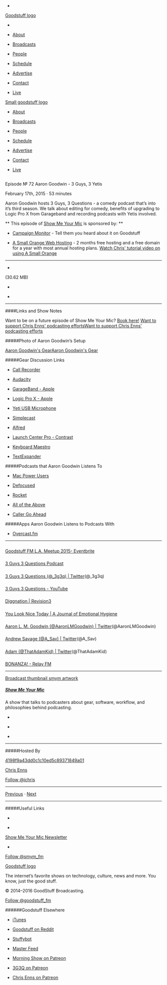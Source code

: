 

-
[Goodstuff logo](http://www.goodstuff.fm/)[](/assets/goodstuff_logo-17c1fe6f378352de5d7345f76152130b.svg)

-


-  [About](/about)

-  [Broadcasts](/broadcasts)

-  [People](/people)

-  [Schedule](/schedule)

-  [Advertise](/advertise)

-  [Contact](/contact)

-  [Live](/live)


[Small goodstuff logo](http://www.goodstuff.fm/)[](/assets/small_goodstuff_logo-bf032e72b9ec41494f4d90905f1ad619.svg)


-  [About](/about)

-  [Broadcasts](/broadcasts)

-  [People](/people)

-  [Schedule](/schedule)

-  [Advertise](/advertise)

-  [Contact](/contact)

-  [Live](/live)


##
Episode № 72
Aaron Goodwin - 3 Guys, 3 Yetis


February 17th, 2015
&middot;
53
minutes


Aaron Goodwin hosts 3 Guys, 3 Questions - a comedy podcast that&rsquo;s into it&rsquo;s third season. We talk about editing for comedy, benefits of upgrading to Logic Pro X from Garageband and recording podcasts with Yetis involved.


**
This episode of
[Show Me Your Mic](/smym)
is sponsored by:
**


-  [Campaign Monitor](http://www.campaignmonitor.com/) - Tell them you heard about it on Goodstuff

-  [A Small Orange Web Hosting](http://www.asmallorange.com?a_aid=ichris) - 2 months free hosting and a free domain for a year with most annual hosting plans.  [Watch Chris' tutorial video on using A Small Orange](https://www.youtube.com/watch?v=_dQr69-dkbU)


------------------------------


-
[](http://podcasts-1.feedpress.co/10590/smym-72.mp3)(30.62 MB)

-
[](http://twitter.com/intent/tweet?text=Show%20Me%20Your%20Mic%20%E2%84%96%2072%20on%20@goodstuff_fm%20-%20http://goodstuff.fm/smym/72)

-
[](http://www.facebook.com/sharer/sharer.php?u=http://goodstuff.fm/smym/72)


------------------------------


####Links and Show Notes


Want to be on a future episode of Show Me Your Mic?  [Book here!](https://goodstuff.appointlet.com)
[Want to support Chris Enns' podcasting efforts](http://www.patreon.com/ichris)[Want to support Chris Enns' podcasting efforts](https://s3.amazonaws.com/patreon_public_assets/kaGh5_patreon_name_and_message.png)


#####Photo of Aaron Goodwin&rsquo;s Setup


[Aaron Goodwin's Gear](http://cl.ly/ZolU/Aaron%20Goodwin.JPG)[Aaron Goodwin's Gear](http://cl.ly/ZolU/Aaron%20Goodwin.JPG)


#####Gear Discussion Links


-  [Call Recorder](http://www.ecamm.com/mac/callrecorder/)

-  [Audacity](http://audacity.sourceforge.net)

-  [GarageBand - Apple](https://itunes.apple.com/ca/app/garageband/id682658836?mt=12&uo=4&at=10l4Ki)

-  [Logic Pro X - Apple](https://itunes.apple.com/ca/app/logic-pro-x/id634148309?mt=12&uo=4&at=10l4Ki)

-  [Yeti USB Microphone](http://www.bhphotovideo.com/c/product/857749-REG/Blue_YETI_Yeti_Multi_Pattern_USB_Microphone.html/BI/19457/KBID/11631/kw/BLYETIQ/DFF/d10-v2-t1-xBLYETIQ)

-  [Simplecast](https://simplecast.fm)

-  [Alfred](http://www.alfredapp.com)

-  [Launch Center Pro - Contrast](https://itunes.apple.com/ca/app/launch-center-pro/id532016360?mt=8&uo=4&at=10l4Ki)

-  [Keyboard Maestro](http://www.keyboardmaestro.com/main/)

-  [TextExpander](http://smilesoftware.com/TextExpander/index.html)


#####Podcasts that Aaron Goodwin Listens To


-  [Mac Power Users](http://www.macpowerusers.com)

-  [Defocused](http://defocused.co)

-  [Rocket](http://www.relay.fm/rocket)

-  [All of the Above](http://www.alloftheabove.audio)

-  [Caller Go Ahead](http://callergoahead.tumblr.com)


#####Apps Aaron Goodwin Listens to Podcasts With


-  [Overcast.fm](https://overcast.fm/)


------------------------------


#####
[Goodstuff FM L.A. Meetup 2015- Eventbrite](https://www.eventbrite.com/e/goodstuff-fm-la-meetup-2015-tickets-15669956261)


#####
[3 Guys 3 Questions Podcast](http://3g3q.co/)


#####
[3 Guys 3 Questions (@_3g3q) | Twitter](https://twitter.com/_3g3q)(@_3g3q)


#####
[3 Guys 3 Questions - YouTube](https://www.youtube.com/channel/UCxar1PGiA7rSEY2ePQKSpig)


#####
[Diggnation | Revision3](http://revision3.com/diggnation/)


#####
[You Look Nice Today | A Journal of Emotional Hygiene](http://youlooknicetoday.com/)


#####
[Aaron L. M. Goodwin (@AaronLMGoodwin) | Twitter](https://twitter.com/aaronlmgoodwin)(@AaronLMGoodwin)


#####
[Andrew Savage (@A_Sav) | Twitter](https://twitter.com/a_sav)(@A_Sav)


#####
[Adam (@ThatAdamKid) | Twitter](https://twitter.com/thatadamkid)(@ThatAdamKid)


#####
[BONANZA! - Relay FM](http://www.relay.fm/bonanza)


------------------------------


[Broadcast thumbnail smym artwork](/smym)[](https://goodstuffs3.s3.amazonaws.com/uploads/broadcast/image/18/broadcast_thumbnail_smym_artwork.png)

##### [Show Me Your Mic](/smym)


A show that talks to podcasters about gear, software, workflow, and philosophies behind podcasting.

-
[](https://geo.itunes.apple.com/ca/podcast/show-me-your-mic/id602836998?mt=2&at=10l4Ki)

-
[](http://feeds.goodstuff.fm/smym)

-
[](mailto:chris+smym@goodstuff.fm?cc=sponsorship%40goodstuff.fm&subject=%5BGoodStuff%20FM%5D%20Sponsorship%20Inquiry%20for%20Show%20Me%20Your%20Mic)


------------------------------


#####Hosted By


[4198f9a43dd0c1c10ed5c89371849a01](/people/chris-enns)[](http://gravatar.com/avatar/4198f9a43dd0c1c10ed5c89371849a01.png?s=300&r=pg)

[Chris Enns](/people/chris-enns)


[Follow @ichris](https://twitter.com/ichris)


------------------------------


[Previous](/smym/71)
&middot;
[Next](/smym/73)


------------------------------


#####Useful Links

-
[](mailto:chris+smym@goodstuff.fm?subject=%5BGoodstuff%20FM%5D%20Feedback%20for%20Show%20Me%20Your%20Mic)

-
[Show Me Your Mic Newsletter](http://www.goodstuff.fm/smym/newsletter)


-
[Follow @smym_fm](https://twitter.com/smym_fm)


[Goodstuff logo](http://www.goodstuff.fm/)[](/assets/goodstuff_logo-17c1fe6f378352de5d7345f76152130b.svg)


The internet’s favorite shows on technology, culture, news and more. You know, just the good stuff.


&copy; 2014&ndash;2016 GoodStuff Broadcasting.

[Follow @goodstuff_fm](https://twitter.com/goodstufffm)


######Goodstuff Elsewhere

-  [iTunes](https://itunes.apple.com/us/artist/goodstuff-fm/id843385597?mt=2)

-  [Goodstuff on Reddit](https://www.reddit.com/r/Goodstuff_fm/)

-  [Stuffybot](http://stuffybot.goodstuff.fm)

-  [Master Feed](/master/feed)

-  [Morning Show on Patreon](https://www.patreon.com/morningshow)

-  [3G3Q on Patreon](https://www.patreon.com/3g3q)

-  [Chris Enns on Patreon](https://www.patreon.com/ichris)
